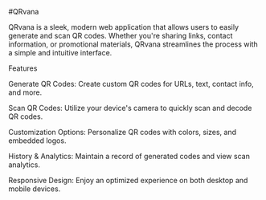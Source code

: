 
#QRvana

QRvana is a sleek, modern web application that allows users to easily generate and scan QR codes. Whether you're sharing links, contact information, or promotional materials, QRvana streamlines the process with a simple and intuitive interface.

Features

Generate QR Codes: Create custom QR codes for URLs, text, contact info, and more.

Scan QR Codes: Utilize your device's camera to quickly scan and decode QR codes.

Customization Options: Personalize QR codes with colors, sizes, and embedded logos.

History & Analytics: Maintain a record of generated codes and view scan analytics.

Responsive Design: Enjoy an optimized experience on both desktop and mobile devices.



